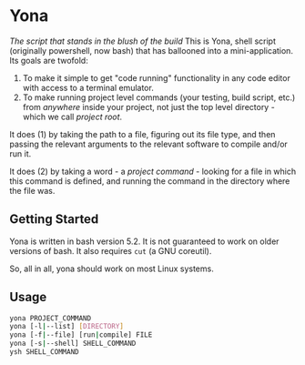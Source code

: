 # Yona

*The script that stands in the blush of the build*
This is Yona, shell script (originally powershell, now bash) that has 
ballooned into a mini-application. Its goals are twofold:

1. To make it simple to get "code running" functionality in any code editor 
   with access to a terminal emulator.
2. To make running project level commands (your testing, build script, etc.) 
   from *anywhere* inside your project, not just the top level directory - 
   which we call *project root*.

It does (1) by taking the path to a file, figuring out its file type, and 
then passing the relevant arguments to the relevant software to compile 
and/or run it.

It does (2) by taking a word - a *project command* - looking for a file in 
which this command is defined, and running the command in the directory 
where the file was.

## Getting Started

Yona is written in bash version 5.2. It is not guaranteed to work on older 
versions of bash. It also requires `cut` (a GNU coreutil).

So, all in all, yona should work on most Linux systems.

## Usage

```bash
yona PROJECT_COMMAND
yona [-l|--list] [DIRECTORY]
yona [-f|--file] [run|compile] FILE
yona [-s|--shell] SHELL_COMMAND
ysh SHELL_COMMAND
```


